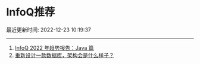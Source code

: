 # InfoQ推荐

最近更新时间: 2022-12-23 10:19:37

--- 
1. [InfoQ 2022 年趋势报告：Java 篇](https://www.infoq.cn/article/vl9UfPTm6oOPAUgYpN5c) 
2. [重新设计一款数据库，架构会是什么样子？](https://www.infoq.cn/article/JHByNrzzkiEYoj2cZY1E) 

